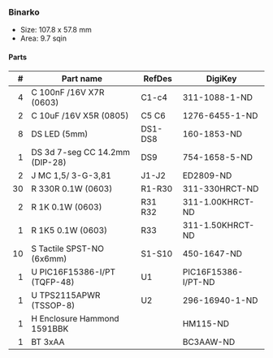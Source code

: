 ### Binarko ###

* Size: 107.8 x 57.8 mm
* Area: 9.7 sqin


#### Parts ####

|  # | Part name                        | RefDes  | DigiKey                    |
|---:|----------------------------------|---------|----------------------------|
|  4 | C 100nF /16V X7R (0603)          | C1-c4   | 311-1088-1-ND              |
|  2 | C 10uF /16V X5R (0805)           | C5 C6   | 1276-6455-1-ND             |
|  8 | DS LED (5mm)                     | DS1-DS8 | 160-1853-ND                |
|  1 | DS 3d 7-seg CC 14.2mm (DIP-28)   | DS9     | 754-1658-5-ND              |
|  2 | J MC 1,5/ 3-G-3,81               | J1-J2   | ED2809-ND                  |
| 30 | R 330R 0.1W (0603)               | R1-R30  | 311-330HRCT-ND             |
|  2 | R 1K 0.1W (0603)                 | R31 R32 | 311-1.00KHRCT-ND           |
|  1 | R 1K5 0.1W (0603)                | R33     | 311-1.50KHRCT-ND           |
| 10 | S Tactile SPST-NO (6x6mm)        | S1-S10  | 450-1647-ND                |
|  1 | U PIC16F15386-I/PT (TQFP-48)     | U1      | PIC16F15386-I/PT-ND        |
|  1 | U TPS2115APWR (TSSOP-8)          | U2      | 296-16940-1-ND             |
|  1 | H Enclosure Hammond 1591BBK      |         | HM115-ND                   |
|  1 | BT 3xAA                          |         | BC3AAW-ND                  |
